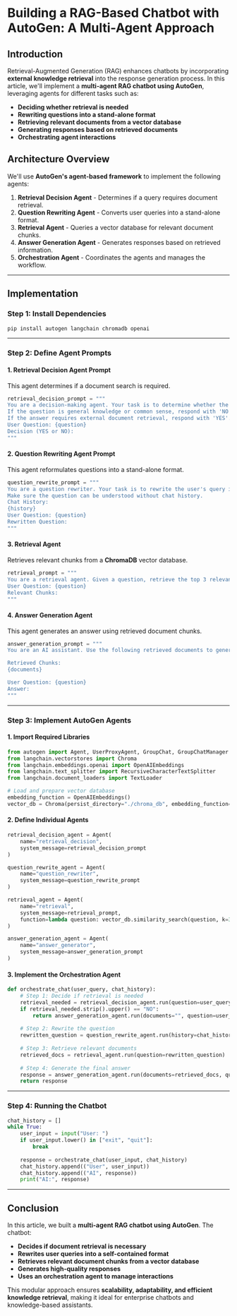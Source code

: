 # Building a RAG-Based Chatbot with AutoGen: A Multi-Agent Approach

## Introduction
Retrieval-Augmented Generation (RAG) enhances chatbots by incorporating **external knowledge retrieval** into the response generation process. In this article, we'll implement a **multi-agent RAG chatbot using AutoGen**, leveraging agents for different tasks such as:
- **Deciding whether retrieval is needed**
- **Rewriting questions into a stand-alone format**
- **Retrieving relevant documents from a vector database**
- **Generating responses based on retrieved documents**
- **Orchestrating agent interactions**

## Architecture Overview
We'll use **AutoGen's agent-based framework** to implement the following agents:
1. **Retrieval Decision Agent** - Determines if a query requires document retrieval.
2. **Question Rewriting Agent** - Converts user queries into a stand-alone format.
3. **Retrieval Agent** - Queries a vector database for relevant document chunks.
4. **Answer Generation Agent** - Generates responses based on retrieved information.
5. **Orchestration Agent** - Coordinates the agents and manages the workflow.

---

## Implementation
### Step 1: Install Dependencies
```bash
pip install autogen langchain chromadb openai
```

---

### Step 2: Define Agent Prompts
#### 1. Retrieval Decision Agent Prompt
This agent determines if a document search is required.
```python
retrieval_decision_prompt = """
You are a decision-making agent. Your task is to determine whether the user’s question requires document retrieval.
If the question is general knowledge or common sense, respond with 'NO'.
If the answer requires external document retrieval, respond with 'YES'.
User Question: {question}
Decision (YES or NO):
"""
```

#### 2. Question Rewriting Agent Prompt
This agent reformulates questions into a stand-alone format.
```python
question_rewrite_prompt = """
You are a question rewriter. Your task is to rewrite the user's query into a self-contained question.
Make sure the question can be understood without chat history.
Chat History:
{history}
User Question: {question}
Rewritten Question:
"""
```

#### 3. Retrieval Agent
Retrieves relevant chunks from a **ChromaDB** vector database.
```python
retrieval_prompt = """
You are a retrieval agent. Given a question, retrieve the top 3 relevant chunks from the vector database.
User Question: {question}
Relevant Chunks:
"""
```

#### 4. Answer Generation Agent
This agent generates an answer using retrieved document chunks.
```python
answer_generation_prompt = """
You are an AI assistant. Use the following retrieved documents to generate an informative answer.

Retrieved Chunks:
{documents}

User Question: {question}
Answer:
"""
```

---

### Step 3: Implement AutoGen Agents

#### 1. Import Required Libraries
```python
from autogen import Agent, UserProxyAgent, GroupChat, GroupChatManager
from langchain.vectorstores import Chroma
from langchain.embeddings.openai import OpenAIEmbeddings
from langchain.text_splitter import RecursiveCharacterTextSplitter
from langchain.document_loaders import TextLoader

# Load and prepare vector database
embedding_function = OpenAIEmbeddings()
vector_db = Chroma(persist_directory="./chroma_db", embedding_function=embedding_function)
```

#### 2. Define Individual Agents
```python
retrieval_decision_agent = Agent(
    name="retrieval_decision",
    system_message=retrieval_decision_prompt
)

question_rewrite_agent = Agent(
    name="question_rewriter",
    system_message=question_rewrite_prompt
)

retrieval_agent = Agent(
    name="retrieval",
    system_message=retrieval_prompt,
    function=lambda question: vector_db.similarity_search(question, k=3)
)

answer_generation_agent = Agent(
    name="answer_generator",
    system_message=answer_generation_prompt
)
```

#### 3. Implement the Orchestration Agent
```python
def orchestrate_chat(user_query, chat_history):
    # Step 1: Decide if retrieval is needed
    retrieval_needed = retrieval_decision_agent.run(question=user_query)
    if retrieval_needed.strip().upper() == "NO":
        return answer_generation_agent.run(documents="", question=user_query)
    
    # Step 2: Rewrite the question
    rewritten_question = question_rewrite_agent.run(history=chat_history, question=user_query)
    
    # Step 3: Retrieve relevant documents
    retrieved_docs = retrieval_agent.run(question=rewritten_question)
    
    # Step 4: Generate the final answer
    response = answer_generation_agent.run(documents=retrieved_docs, question=user_query)
    return response
```

---

### Step 4: Running the Chatbot
```python
chat_history = []
while True:
    user_input = input("User: ")
    if user_input.lower() in ["exit", "quit"]:
        break
    
    response = orchestrate_chat(user_input, chat_history)
    chat_history.append(("User", user_input))
    chat_history.append(("AI", response))
    print("AI:", response)
```

---

## Conclusion
In this article, we built a **multi-agent RAG chatbot using AutoGen**. The chatbot:
- **Decides if document retrieval is necessary**
- **Rewrites user queries into a self-contained format**
- **Retrieves relevant document chunks from a vector database**
- **Generates high-quality responses**
- **Uses an orchestration agent to manage interactions**

This modular approach ensures **scalability, adaptability, and efficient knowledge retrieval**, making it ideal for enterprise chatbots and knowledge-based assistants.
